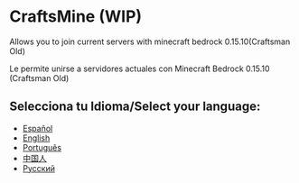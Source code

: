 # CraftsMine (WIP)
Allows you to join current servers with minecraft bedrock 0.15.10(Craftsman Old)

Le permite unirse a servidores actuales con Minecraft Bedrock 0.15.10 (Craftsman Old)

## Selecciona tu Idioma/Select your language:
  - [Español](https://github.com/Trollhunters501/Craftsmine/blob/main/Espa%C3%B1ol/LEAME.md)
  - [English](https://github.com/Trollhunters501/Craftsmine/blob/main/English/README.md)
  - [Português](https://github.com/Trollhunters501/Craftsmine/blob/main/Portugu%C3%AAs/LEIA-ME.md)
  - [中国人]()
  - [Русский]()
